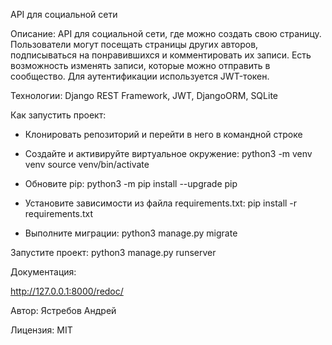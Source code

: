 API для социальной сети

Описание:
API для социальной сети, где можно создать свою страницу. Пользователи могут посещать страницы других авторов, подписываться на понравившихся и комментировать их записи. Есть возможность изменять записи, которые можно отправить в сообщество. Для аутентификации используется JWT-токен.

Технологии:
Django REST Framework, JWT, DjangoORM, SQLite

Как запустить проект:
- Клонировать репозиторий и перейти в него в командной строке

- Cоздайте и активируйте виртуальное окружение:
python3 -m venv venv
source venv/bin/activate

- Обновите pip:
python3 -m pip install --upgrade pip

- Установите зависимости из файла requirements.txt:
pip install -r requirements.txt

- Выполните миграции:
python3 manage.py migrate

Запустите проект:
python3 manage.py runserver

Документация:

http://127.0.0.1:8000/redoc/

Автор:
Ястребов Андрей

Лицензия: 
MIT
